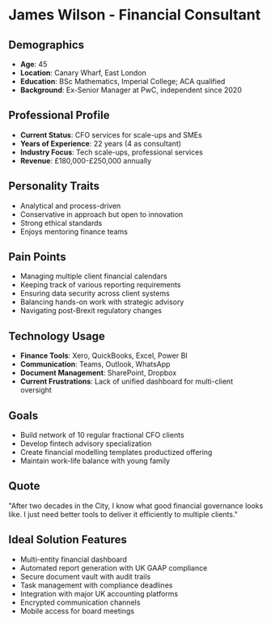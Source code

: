 # James Wilson - Financial Consultant

## Demographics
- **Age**: 45
- **Location**: Canary Wharf, East London
- **Education**: BSc Mathematics, Imperial College; ACA qualified
- **Background**: Ex-Senior Manager at PwC, independent since 2020

## Professional Profile
- **Current Status**: CFO services for scale-ups and SMEs
- **Years of Experience**: 22 years (4 as consultant)
- **Industry Focus**: Tech scale-ups, professional services
- **Revenue**: £180,000-£250,000 annually

## Personality Traits
- Analytical and process-driven
- Conservative in approach but open to innovation
- Strong ethical standards
- Enjoys mentoring finance teams

## Pain Points
- Managing multiple client financial calendars
- Keeping track of various reporting requirements
- Ensuring data security across client systems
- Balancing hands-on work with strategic advisory
- Navigating post-Brexit regulatory changes

## Technology Usage
- **Finance Tools**: Xero, QuickBooks, Excel, Power BI
- **Communication**: Teams, Outlook, WhatsApp
- **Document Management**: SharePoint, Dropbox
- **Current Frustrations**: Lack of unified dashboard for multi-client oversight

## Goals
- Build network of 10 regular fractional CFO clients
- Develop fintech advisory specialization
- Create financial modelling templates productized offering
- Maintain work-life balance with young family

## Quote
"After two decades in the City, I know what good financial governance looks like. I just need better tools to deliver it efficiently to multiple clients."

## Ideal Solution Features
- Multi-entity financial dashboard
- Automated report generation with UK GAAP compliance
- Secure document vault with audit trails
- Task management with compliance deadlines
- Integration with major UK accounting platforms
- Encrypted communication channels
- Mobile access for board meetings